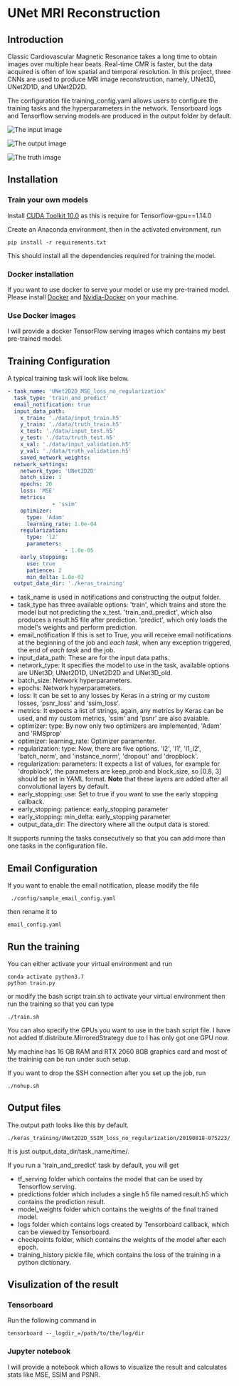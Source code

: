 # UNet MRI Reconstruction
## Introduction
Classic Cardiovascular Magnetic Resonance takes a long time to obtain images over multiple hear beats. Real-time CMR is faster, but the data acquired is often of low spatial and temporal resolution. In this project, three CNNs are used to produce MRI image reconstruction, namely, UNet3D, UNet2D1D, and UNet2D2D.  

The configuration file training_config.yaml allows users to configure the training tasks and the hyperparameters in the network.  Tensorboard logs and Tensorflow serving models are produced in the output folder by default. 

![The input image](https://raw.githubusercontent.com/g2archie/UNet-MRI-Reconstruction/master/sample_images/UNet2D2D_no_regularization/input.jpg)

![The output image](https://raw.githubusercontent.com/g2archie/UNet-MRI-Reconstruction/master/sample_images/UNet2D2D_no_regularization/result.jpg)

![The truth image](https://raw.githubusercontent.com/g2archie/UNet-MRI-Reconstruction/master/sample_images/UNet2D2D_no_regularization/truth.jpg)
## Installation

### Train your own models
Install [CUDA Toolkit 10.0]([https://developer.nvidia.com/cuda-10.0-download-archive?](https://developer.nvidia.com/cuda-10.0-download-archive?)) as this is require for Tensorflow-gpu==1.14.0

Create an Anaconda environment, then in the activated environment, run
```
pip install -r requirements.txt
```
This should install all the dependencies required for training the model. 

### Docker installation
If you want to use docker to serve your model or use my pre-trained model. Please install [Docker]([https://docs.docker.com/install/](https://docs.docker.com/install/))  and [Nvidia-Docker]([https://github.com/NVIDIA/nvidia-docker](https://github.com/NVIDIA/nvidia-docker)) on your machine.

### Use Docker images

I will provide a docker TensorFlow serving images which contains my best pre-trained model.

## Training Configuration 

A typical training task will look like below.
```yaml
- task_name: 'UNet2D2D_MSE_loss_no_regularization'
  task_type: 'train_and_predict'
  email_notification: true
  input_data_path:
    x_train: './data/input_train.h5'
    y_train: './data/truth_train.h5'
    x_test: './data/input_test.h5'
    y_test: './data/truth_test.h5'
    x_val: './data/input_validation.h5'
    y_val: './data/truth_validation.h5'
    saved_network_weights:
  network_settings:
    network_type: 'UNet2D2D'
    batch_size: 1
    epochs: 20
    loss: 'MSE'
    metrics:
              - 'ssim'
    optimizer:
      type: 'Adam'
      learning_rate: 1.0e-04
    regularization:
      type: 'l2'
      parameters:
			      - 1.0e-05
    early_stopping:
      use: true
      patience: 2
      min_delta: 1.0e-02
  output_data_dir: './keras_training'
```

* task_name is used in notifications and constructing the output folder.
* task_type has three available options: 'train', which trains and store the model but not predicting the x_test. 'train_and_predict', which also produces a result.h5 file after prediction. 'predict', which only loads the model's weights and perform prediction.
* email_notification If this is set to True, you will receive email notifications at the beginning of the job and *each task*, when any exception triggered, the end of *each task* and the job.
* input_data_path: These are for the input data paths.
* network_type:  It specifies the model to use in the task, available options are UNet3D, UNet2D1D, UNet2D2D and UNet3D_old.
* batch_size:  Network hyperparameters.  
* epochs:  Network hyperparameters.  
* loss:  It can be set to any losses by Keras in a string or my custom losses, 'psnr_loss' and 'ssim_loss'.
* metrics:  It expects a list of strings, again, any metrics by Keras can be used, and my custom metrics, 'ssim' and 'psnr' are also avaiable.
* optimizer:  type:  By now only two optimizers are implemented, 'Adam' and 'RMSprop'
* optimizer:  learning_rate:  Optimizer paramenter.
* regularization:  type:  Now, there are five options. 'l2', 'l1', 'l1_l2', 'batch_norm', and 'instance_norm', 'dropout' and 'dropblock'.
* regularization:  parameters: It expects a list of values, for example for 'dropblock',  the parameters are keep_prob and block_size, so [0.8, 3] should be set in YAML format.  **Note** that these layers are added after all convolutional layers by default.
* early_stopping: use: Set to true if you want to use the early stopping callback.
* early_stopping: patience:    early_stopping parameter
* early_stopping: min_delta:  early_stopping parameter
* output_data_dir:  The directory where all the output data is stored.

It supports running the tasks consecutively so that you can add more than one tasks in the configuration file.

## Email Configuration
If you want to enable the email notification, please modify the file
```
 ./config/sample_email_config.yaml 
```
then rename it to 
```
email_config.yaml
```
## Run the training
You can either activate your virtual environment and run 
```
conda activate python3.7
python train.py
``` 
or modify the bash script train.sh to activate your virtual environment then run the training so that you can type 
```
./train.sh
```
You can also specify the GPUs you want to use in the bash script file. I have not added tf.distribute.MirroredStrategy due to I has only got one GPU now.

My machine has 16 GB RAM and RTX 2060 8GB graphics card and most of the traininig can be run under such setup.

If you want to drop the SSH connection after you set up the job, run

```
./nohup.sh
``` 
## Output files
The output path looks like this by default.
```
./keras_training/UNet2D2D_SSIM_loss_no_regularization/20190818-075223/
```
It is just output_data_dir/task_name/time/.

If you run a 'train_and_predict' task by default, you will get 
* tf_serving folder which contains the model that can be used by Tensorflow serving.
* predictions folder which includes a single h5 file named result.h5 which contains the prediction result.
* model_weights folder which contains the weights of the final trained model.
* logs folder which contains logs created by Tensorboard callback, which can be viewed by Tensorboard.
* checkpoints folder, which contains the weights of the model after each epoch.
* training_history pickle file, which contains the loss of the training in a python dictionary.

## Visulization of the result

### Tensorboard

Run the following command in 
```
tensorboard --_logdir_=/path/to/the/log/dir
```

### Jupyter notebook

I will provide a notebook which allows to visualize the result and calculates stats like MSE, SSIM and PSNR.

